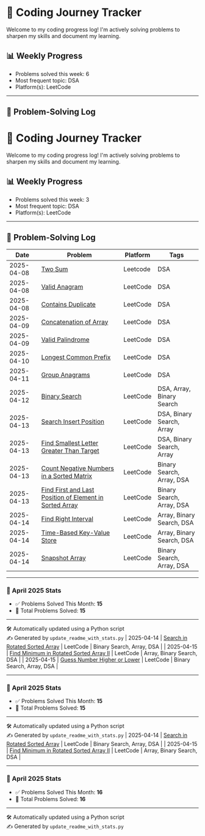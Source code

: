 # 🚀 Coding Journey Tracker

Welcome to my coding progress log! I'm actively solving problems to sharpen my skills and document my learning.

<!-- STATS-START -->
## 📊 Weekly Progress

- Problems solved this week: 6
- Most frequent topic: DSA
- Platform(s): LeetCode
<!-- STATS-END -->

---

## 🧠 Problem-Solving Log

<!-- PROGRESS-START -->
# 🚀 Coding Journey Tracker

Welcome to my coding progress log! I'm actively solving problems to sharpen my skills and document my learning.

<!-- STATS-START -->
## 📊 Weekly Progress

- Problems solved this week: 3  
- Most frequent topic: DSA  
- Platform(s): LeetCode  
<!-- STATS-END -->

---

## 🧠 Problem-Solving Log

<!-- PROGRESS-START -->
| Date | Problem | Platform | Tags |
|------|---------|----------|------|
| 2025-04-08 | [Two Sum](.\2025-04-08\two_sum.md) | Leetcode | DSA |
| 2025-04-08 | [Valid Anagram](.\2025-04-08\valid_anagram.md) | LeetCode | DSA |
| 2025-04-08 | [Contains Duplicate](.\2025-04-08\contains_duplicate.md) | LeetCode | DSA |
| 2025-04-09 | [Concatenation of Array](.\2025-04-09\concatenation_of_array.md) | LeetCode | DSA |
| 2025-04-09 | [Valid Palindrome](.\2025-04-09\valid_palindrome.md) | LeetCode | DSA |
| 2025-04-10 | [Longest Common Prefix](.\2025-04-10\longest_common_prefix.md) | LeetCode | DSA |
| 2025-04-11 | [Group Anagrams](.\2025-04-11\group_anagrams.md) | LeetCode | DSA |
| 2025-04-12 | [Binary Search](.\2025-04-12\binary_search.md) | LeetCode | DSA, Array, Binary Search |
| 2025-04-13 | [Search Insert Position](.\2025-04-13\search_insert_position.md) | LeetCode | DSA, Binary Search, Array |
| 2025-04-13 | [Find Smallest Letter Greater Than Target](.\2025-04-13\find_smallest_letter_greater_than_target.md) | LeetCode | DSA, Binary Search, Array |
| 2025-04-13 | [Count Negative Numbers in a Sorted Matrix](.\2025-04-13\count_negative_numbers_in_a_sorted_matrix.md) | LeetCode | Binary Search, Array, DSA |
| 2025-04-13 | [Find First and Last Position of Element in Sorted Array](.\2025-04-13\find_first_and_last_position_of_element_in_sorted_array.md) | LeetCode | Binary Search, Array, DSA |
| 2025-04-14 | [Find Right Interval](.\2025-04-14\find_right_interval.md) | LeetCode | Array, Binary Search, DSA |
| 2025-04-14 | [Time-Based Key-Value Store](.\2025-04-14\time-based_key-value_store.md) | LeetCode | Array, Binary Search, DSA |
| 2025-04-14 | [Snapshot Array](.\2025-04-14\snapshot_array.md) | LeetCode | Binary Search, Array, DSA |
<!-- PROGRESS-END -->

---

### 📅 April 2025 Stats

- ✅ Problems Solved This Month: **15**
- 🎯 Total Problems Solved: **15**

---

🛠️ Automatically updated using a Python script  
✍️ Generated by `update_readme_with_stats.py`
| 2025-04-14 | [Search in Rotated Sorted Array](.\2025-04-14\search_in_rotated_sorted_array.md) | LeetCode | Binary Search, Array, DSA |
| 2025-04-15 | [Find Minimum in Rotated Sorted Array II](.\2025-04-15\find_minimum_in_rotated_sorted_array_ii.md) | LeetCode | Array, Binary Search, DSA |
| 2025-04-15 | [Guess Number Higher or Lower](.\2025-04-15\guess_number_higher_or_lower.md) | LeetCode | Binary Search, Array, DSA |
<!-- PROGRESS-END -->

---

### 📅 April 2025 Stats

- ✅ Problems Solved This Month: **15**
- 🎯 Total Problems Solved: **15**

---

🛠️ Automatically updated using a Python script  
✍️ Generated by `update_readme_with_stats.py`
| 2025-04-14 | [Search in Rotated Sorted Array](.\2025-04-14\search_in_rotated_sorted_array.md) | LeetCode | Binary Search, Array, DSA |
| 2025-04-15 | [Find Minimum in Rotated Sorted Array II](.\2025-04-15\find_minimum_in_rotated_sorted_array_ii.md) | LeetCode | Array, Binary Search, DSA |
<!-- PROGRESS-END -->

---

### 📅 April 2025 Stats

- ✅ Problems Solved This Month: **16**
- 🎯 Total Problems Solved: **16**

---

🛠️ Automatically updated using a Python script  
✍️ Generated by `update_readme_with_stats.py`
